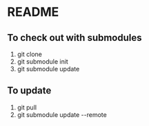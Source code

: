 # README

## To check out with submodules
1. git clone
2. git submodule init
3. git submodule update

## To update
1. git pull
2. git submodule update --remote

